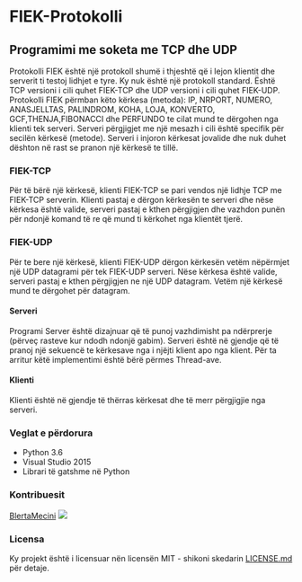 # FIEK-Protokolli
## Programimi me soketa me TCP dhe UDP 
Protokolli FIEK është një protokoll shumë i thjeshtë që i lejon klientit dhe serverit ti testoj lidhjet e tyre. Ky nuk
është një protokoll standard. Është TCP versioni i cili quhet FIEK-TCP dhe UDP versioni i cili quhet FIEK-UDP.
Protokolli FIEK përmban këto kërkesa (metoda): IP, NRPORT, NUMERO, ANASJELLTAS, PALINDROM, KOHA, LOJA,
KONVERTO, GCF,THENJA,FIBONACCI dhe PERFUNDO te cilat mund te dërgohen nga klienti tek serveri. Serveri përgjigjet me një mesazh i cili është
specifik për secilën kërkesë (metode). Serveri i injoron kërkesat jovalide dhe nuk duhet dështon në rast
se pranon një kërkesë te tillë.
### FIEK-TCP
Për të bërë një kërkesë, klienti FIEK-TCP se pari vendos një lidhje TCP me FIEK-TCP serverin.
Klienti pastaj e dërgon kërkesën te serveri dhe nëse kërkesa është valide, serveri pastaj e kthen përgjigjen dhe
vazhdon punën për ndonjë komand të re që mund ti kërkohet nga klientët tjerë.
### FIEK-UDP 
Për te bere një kërkesë, klienti FIEK-UDP dërgon kërkesën vetëm nëpërmjet një UDP
datagrami për tek FIEK-UDP serveri. Nëse kërkesa është valide, serveri pastaj e kthen përgjigjen ne një UDP
datagram. Vetëm një kërkesë mund te dërgohet për datagram.
#### Serveri
Programi Server është dizajnuar që të punoj vazhdimisht pa ndërprerje (përveç rasteve kur ndodh ndonjë
gabim). Serveri është në gjendje që të pranoj një sekuencë te kërkesave nga i njëjti klient apo nga klient. Për ta arritur këtë implementimi është bërë përmes Thread-ave.
#### Klienti
Klienti është në gjendje të thërras kërkesat dhe të merr përgjigjie nga serveri. 

### Veglat e përdorura
* Python 3.6
* Visual Studio 2015
* Librari të gatshme në Python 

### Kontribuesit 
[BlertaMecini](https://github.com/BlertaMecini)
<a href="https://github.com/BlertaMecini/FIEK-protokolli/graphs/contributors">
<img src="https://contrib.rocks/image?repo=FIEK-protokolli/INT20_21_Gr16"/>
</a>
### Licensa 
Ky projekt është i licensuar nën licensën MIT - shikoni skedarin [LICENSE.md](LICENSE.md) për detaje.

